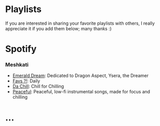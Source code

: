# Playlists

If you are interested in sharing your favorite playlists with others, I really appreciate it if you add them below; many thanks :)

# Spotify

### Meshkati 
* [Emerald Dream](https://open.spotify.com/playlist/1NNxST09hrYaoXNbswgQam?si=jZqNzFfbR6S2OJC6U1qfVg): Dedicated to Dragon Aspect, Ysera, the Dreamer
* [Favs ?!](https://open.spotify.com/playlist/4FXBfdUMBAKFY4SC2ec0RS?si=Pec_tZA6QwODT0bkrRQI-w): Daily
* [Da Chill](https://open.spotify.com/playlist/7LgVDlD52Tbsp88K0Uwcrg?si=CJd4w2tRRdycsQ-Ln3mk3g): Chill for Chilling
* [Peaceful](https://open.spotify.com/playlist/4WSg7VLQ1TVzWnPX3ZyOAL?si=CkoVkZ5vR6aRD9r__PLLXA): Peaceful, low-fi instrumental songs, made for focus and chilling

# ...
